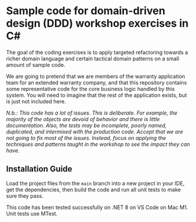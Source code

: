 # Sample code for domain-driven design (DDD) workshop exercises in C#

The goal of the coding exercises is to apply targeted refactoring towards a richer domain language and certain tactical domain patterns on a small amount of sample code.

We are going to pretend that we are members of the warranty application team for an extended warranty company, and that this repository contains some representative code for the core business logic handled by this system. You will need to imagine that the rest of the application exists, but is just not included here.

_N.b.: This code has a lot of issues. This is deliberate. For example, the majority of the objects are devoid of behavior and there is little documentation. Also, the tests may be incomplete, poorly named, duplicated, and intermixed with the production code. Accept that we are not going to fix most of the issues. Instead, focus on applying the techniques and patterns taught in the workshop to see the impact they can have._

## Installation Guide

Load the project files from the `main` branch into a new project in your IDE, get the dependencies, then build the code and run all unit tests to make sure they pass.

This code has been tested successfully on .NET 8 on VS Code on Mac M1. Unit tests use MTest.